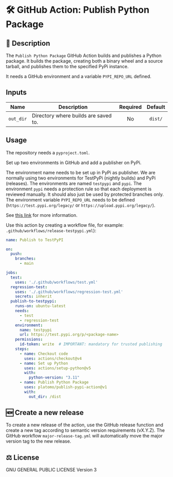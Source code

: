 # 🛠️ GitHub Action: Publish Python Package

## 📄 Description

The `Publish Python Package` GitHub Action builds and publishes a Python package.
It builds the package, creating both a binary wheel and a source tarball,
and publishes them to the specified PyPi instance.

It needs a GitHub environment and a variable `PYPI_REPO_URL` defined.

## Inputs

| Name      | Description                          | Required | Default |
|-----------|--------------------------------------|:--------:|:-------:|
| `out_dir` | Directory where builds are saved to. |    No    | `dist/` |

## Usage

The repository needs a `pyproject.toml`.

Set up two environments in GitHub and add a publisher on PyPi.

The environment name needs to be set up in PyPi as publisher. We are normally using
two environments for TestPyPi (nightly builds) and PyPi (releases). The environments are
named `testpypi` and `pypi`. The environment `pypi` needs a protection rule so that each
deployment is reviewed manually. It should also just be used by protected branches only.
The environment variable `PYPI_REPO_URL` needs to be defined
(`https://test.pypi.org/legacy/` or `https://upload.pypi.org/legacy/`).

See [this link](https://packaging.python.org/en/latest/guides/publishing-package-distribution-releases-using-github-actions-ci-cd-workflows/)
for more information.

Use this action by creating a workflow file, for example:
`.github/workflows/release-testpypi.yml`):

```yaml
name: Publish to TestPyPI

on:
  push:
    branches:
      - main

jobs:
  test:
    uses: './.github/workflows/test.yml'
  regression-test:
    uses: './.github/workflows/regression-test.yml'
    secrets: inherit
  publish-to-testpypi:
    runs-on: ubuntu-latest
    needs:
      - test
      - regression-test
    environment:
      name: testpypi
      url: https://test.pypi.org/p/<package-name>
    permissions:
      id-token: write  # IMPORTANT: mandatory for trusted publishing
    steps:
      - name: Checkout code
        uses: actions/checkout@v4
      - name: Set up Python
        uses: actions/setup-python@v5
        with:
          python-version: "3.11"
      - name: Publish Python Package
        uses: platomo/publish-pypi-action@v1
        with:
          out_dir: /dist
```

## 🆕 Create a new release

To create a new release of the action, use the GitHub release function and create a new
tag according to semantic version requirements (vX.Y.Z).
The GitHub workflow `major-release-tag.yml` will automatically move the major version
tag to the new release.

## ⚖️ License

GNU GENERAL PUBLIC LICENSE Version 3
